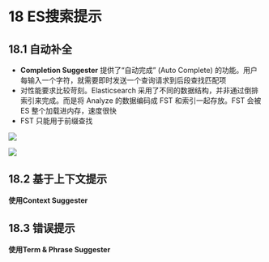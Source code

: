 # 18 ES搜索提示

## 18.1 自动补全

- **Completion Suggester** 提供了“⾃动完成” (Auto Complete) 的功能。⽤户每输⼊⼀个字符，就需要即时发送⼀个查询请求到后段查找匹配项
- 对性能要求⽐较苛刻。Elasticsearch 采⽤了不同的数据结构，并⾮通过倒排索引来完成。⽽是将 Analyze 的数据编码成 FST 和索引⼀起存放。FST 会被 ES 整个加载进内存，速度很快
- FST 只能⽤于前缀查找

![](http://dist415.oss-cn-beijing.aliyuncs.com/escompletionsugger.png)

![](http://dist415.oss-cn-beijing.aliyuncs.com/essguuest.png)

## 18.2 基于上下文提示

**使用Context Suggester**



## 18.3 错误提示

**使用Term & Phrase Suggester**